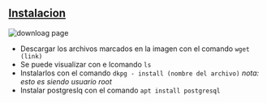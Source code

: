 ## [Instalacion](https://www.bacula.org/downloads/debs/13.0.0/bullseye/amd64/dists/bullseye/main/binary-amd64/)

![downloag page](https://github.com/user-attachments/assets/2f2da2d1-1664-46e2-9b15-10a18f7f3b9e)

- Descargar los archivos marcados en la imagen con el comando `wget (link)`
- Se puede visualizar con e lcomando `ls` 
- Instalarlos con el comando `dkpg - install (nombre del archivo)` *nota: esto es siendo usuario root*
- Instalar postgreslq con el comando `apt install postgresql`
